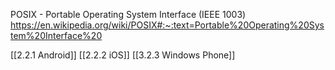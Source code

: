 POSIX - Portable Operating System Interface (IEEE 1003)
https://en.wikipedia.org/wiki/POSIX#:~:text=Portable%20Operating%20System%20Interface%20

[[2.2.1 Android]]
[[2.2.2 iOS]]
[[3.2.3 Windows Phone]]


